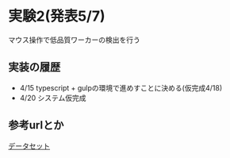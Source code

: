 # 実験2(発表5/7)

マウス操作で低品質ワーカーの検出を行う

## 実装の履歴

- 4/15 typescript + gulpの環境で進めすことに決める(仮完成4/18)
- 4/20 システム仮完成

## 参考urlとか

[データセット](https://github.com/arXivTimes/arXivTimes/tree/master/datasets)